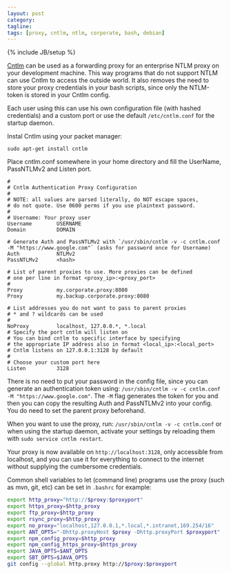 ```yaml
---
layout: post
category: 
tagline: 
tags: [proxy, cntlm, ntlm, corporate, bash, debian]
---
```

{% include JB/setup %}

[Cntlm](https://cntlm.sourceforge.net/) can be used as a forwarding proxy for an enterprise NTLM proxy on your development machine. This way programs that do not support NTLM can use Cntlm to access the outside world. It also removes the need to store your proxy credentials in your bash scripts, since only the NTLM-token is stored in your Cntlm config.

Each user using this can use his own configuration file (with hashed credentials) and a custom port or use the default `/etc/cntlm.conf` for the startup daemon.

Instal Cntlm using your packet manager: 

`sudo apt-get install cntlm`

Place cntlm.conf somewhere in your home directory and fill the UserName, PassNTLMv2 and Listen port.

```
#
# Cntlm Authentication Proxy Configuration
#
# NOTE: all values are parsed literally, do NOT escape spaces,
# do not quote. Use 0600 perms if you use plaintext password.
#
# Username: Your proxy user
Username        USERNAME
Domain          DOMAIN

# Generate Auth and PassNTLMv2 with `/usr/sbin/cntlm -v -c cntlm.conf -M "https://www.google.com"` (asks for password once for Username)
Auth            NTLMv2
PassNTLMv2      <hash>
 
# List of parent proxies to use. More proxies can be defined
# one per line in format <proxy_ip>:<proxy_port>
#
Proxy           my.corporate.proxy:8080
Proxy           my.backup.corporate.proxy:8080
 
# List addresses you do not want to pass to parent proxies
# * and ? wildcards can be used
#
NoProxy         localhost, 127.0.0.*, *.local
# Specify the port cntlm will listen on
# You can bind cntlm to specific interface by specifying
# the appropriate IP address also in format <local_ip>:<local_port>
# Cntlm listens on 127.0.0.1:3128 by default
#
# Choose your custom port here
Listen          3128
```

There is no need to put your password in the config file, since you can generate an authentication token using: `/usr/sbin/cntlm -v -c cntlm.conf -M "https://www.google.com"`.
The `-M` flag generates the token for you and then you can copy the resulting Auth and PassNTLMv2 into your config. You do need to set the parent proxy beforehand.

When you want to use the proxy, run: `/usr/sbin/cntlm -v -c cntlm.conf` or when using the startup daemon, activate your settings by reloading them with `sudo service cntlm restart`.

Your proxy is now available on `http://localhost:3128`, only accessible from localhost, and you can use it for everything to connect to the internet without supplying the cumbersome credentials.

Common shell variables to let (command line) programs use the proxy (such as mvn, git, etc) can be set in `.bashrc` for example:

```bash
export http_proxy="http://$proxy:$proxyport"
export https_proxy=$http_proxy
export ftp_proxy=$http_proxy
export rsync_proxy=$http_proxy
export no_proxy="localhost,127.0.0.1,*.local,*.intranet,169.254/16"
export ANT_OPTS="-Dhttp.proxyHost $proxy -Dhttp.proxyPort $proxyport"
export npm_config_proxy=$http_proxy
export npm_config_https_proxy=$https_proxy
export JAVA_OPTS=$ANT_OPTS
export SBT_OPTS=$JAVA_OPTS
git config --global http.proxy http://$proxy:$proxyport
```


